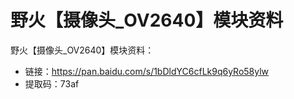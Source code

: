 # 野火【摄像头_OV2640】模块资料
野火【摄像头_OV2640】模块资料：
* 链接：https://pan.baidu.com/s/1bDldYC6cfLk9q6yRo58ylw 
* 提取码：73af 